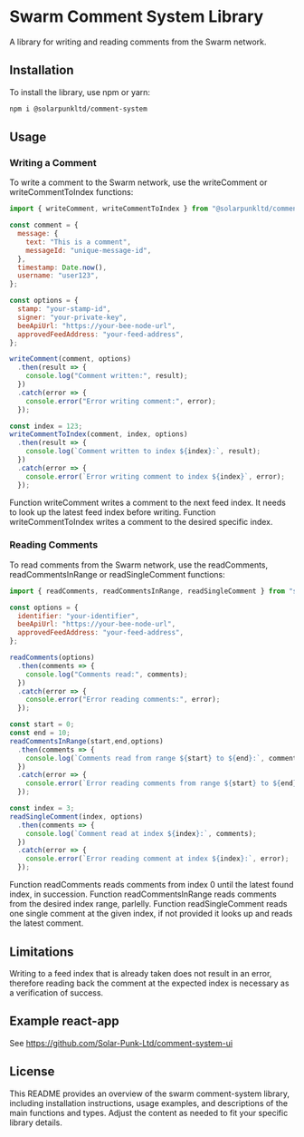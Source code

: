 # Swarm Comment System Library

A library for writing and reading comments from the Swarm network.

## Installation

To install the library, use npm or yarn:

```bash
npm i @solarpunkltd/comment-system
```

## Usage

### Writing a Comment

To write a comment to the Swarm network, use the writeComment or writeCommentToIndex functions:

```javascript
import { writeComment, writeCommentToIndex } from "@solarpunkltd/comment-system";

const comment = {
  message: {
    text: "This is a comment",
    messageId: "unique-message-id",
  },
  timestamp: Date.now(),
  username: "user123",
};

const options = {
  stamp: "your-stamp-id",
  signer: "your-private-key",
  beeApiUrl: "https://your-bee-node-url",
  approvedFeedAddress: "your-feed-address",
};

writeComment(comment, options)
  .then(result => {
    console.log("Comment written:", result);
  })
  .catch(error => {
    console.error("Error writing comment:", error);
  });

const index = 123;
writeCommentToIndex(comment, index, options)
  .then(result => {
    console.log(`Comment written to index ${index}:`, result);
  })
  .catch(error => {
    console.error(`Error writing comment to index ${index}`, error);
  });
```

Function writeComment writes a comment to the next feed index. It needs to look up the latest feed index before writing.
Function writeCommentToIndex writes a comment to the desired specific index.

### Reading Comments

To read comments from the Swarm network, use the readComments, readCommentsInRange or readSingleComment functions:

```javascript
import { readComments, readCommentsInRange, readSingleComment } from "swarm-comment-system";

const options = {
  identifier: "your-identifier",
  beeApiUrl: "https://your-bee-node-url",
  approvedFeedAddress: "your-feed-address",
};

readComments(options)
  .then(comments => {
    console.log("Comments read:", comments);
  })
  .catch(error => {
    console.error("Error reading comments:", error);
  });

const start = 0;
const end = 10;
readCommentsInRange(start,end,options)
  .then(comments => {
    console.log(`Comments read from range ${start} to ${end}:`, comments);
  })
  .catch(error => {
    console.error(`Error reading comments from range ${start} to ${end}:`, error);
  });

const index = 3;
readSingleComment(index, options)
  .then(comments => {
    console.log(`Comment read at index ${index}:`, comments);
  })
  .catch(error => {
    console.error(`Error reading comment at index ${index}:`, error);
  });

```

Function readComments reads comments from index 0 until the latest found index, in succession.
Function readCommentsInRange reads comments from the desired index range, parlelly.
Function readSingleComment reads one single comment at the given index, if not provided it looks up and reads the latest comment.

## Limitations

Writing to a feed index that is already taken does not result in an error, therefore reading back the comment at the expected index is necessary as a verification of success.

## Example react-app

See https://github.com/Solar-Punk-Ltd/comment-system-ui

## License

This README provides an overview of the swarm comment-system library, including installation instructions, usage examples, and descriptions of the main functions and types. Adjust the content as needed to fit your specific library details.